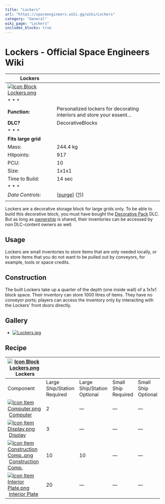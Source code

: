```yaml
---
title: "Lockers"
url: "https://spaceengineers.wiki.gg/wiki/Lockers"
category: "General"
wiki_page: "Lockers"
includes_blocks: true
---
```


# Lockers - Official Space Engineers Wiki

| Lockers |     |
| --- | --- |
| [![Icon Block Lockers.png](https://spaceengineers.wiki.gg/images/Icon_Block_Lockers.png?fe074b)](https://spaceengineers.wiki.gg/wiki/File:Icon_Block_Lockers.png) |     |
| * * * |     |
| **Function:** | Personalized lockers for decorating interiors and store your essent... |
| **DLC?** | DecorativeBlocks |
| * * * |     |
| **Fits large grid** |     |
| Mass: | 244.4 kg |
| Hitpoints: | 917 |
| PCU: | 10  |
| Size: | 1x1x1 |
| Time to Build: | 14 sec |
| * * * |     |
| _Data Controls:_ | \[[purge](https://spaceengineers.wiki.gg/wiki/Lockers?action=purge)\] ([?](https://spaceengineers.wiki.gg/wiki/Template:Info_Block))) |
|     |     |

Lockers are a decorative storage block for large grids only. To be able to build this decorative block, you must have bought the [Decorative Pack](https://spaceengineers.wiki.gg/wiki/Decorative_Pack "Decorative Pack") DLC. But as long as [ownership](https://spaceengineers.wiki.gg/wiki/Ownership "Ownership") is shared, their inventories can be accessed by non DLC-content owners as well.

## Usage

Lockers are small inventories to store items that are only needed locally, or to store items that you do not want to be pulled out by conveyors, for example, tools or space credits.

## Construction

The built Lockers take up a quarter of the depth (one inside wall) of a 1x1x1 block space. Their inventory can store 1000 litres of items. They have no conveyor ports; players can access the inventory only by interacting with the Lockers' front doors directly.

## Gallery

*   [![Lockers.jpg](https://spaceengineers.wiki.gg/images/thumb/Lockers.jpg/120px-Lockers.jpg?ab3059)](https://spaceengineers.wiki.gg/wiki/File:Lockers.jpg)
    

## Recipe

| [![Icon Block Lockers.png](https://spaceengineers.wiki.gg/images/thumb/Icon_Block_Lockers.png/21px-Icon_Block_Lockers.png?fe074b)](https://spaceengineers.wiki.gg/wiki/Lockers "Lockers") Lockers |     |     |     |     |
| --- | --- | --- | --- | --- |
| Component | Large Ship/Station  <br>Required | Large Ship/Station  <br>Optional | Small Ship  <br>Required | Small Ship  <br>Optional |
| [![Icon Item Computer.png](https://spaceengineers.wiki.gg/images/thumb/Icon_Item_Computer.png/21px-Icon_Item_Computer.png?65c1a4)](https://spaceengineers.wiki.gg/wiki/Computer "Computer") [Computer](https://spaceengineers.wiki.gg/wiki/Computer "Computer") | 2   | —   | —   | —   |
| [![Icon Item Display.png](https://spaceengineers.wiki.gg/images/thumb/Icon_Item_Display.png/21px-Icon_Item_Display.png?a444bc)](https://spaceengineers.wiki.gg/wiki/Display "Display") [Display](https://spaceengineers.wiki.gg/wiki/Display "Display") | 3   | —   | —   | —   |
| [![Icon Item Construction Comp..png](https://spaceengineers.wiki.gg/images/thumb/Icon_Item_Construction_Comp..png/21px-Icon_Item_Construction_Comp..png?cdc26f)](https://spaceengineers.wiki.gg/wiki/Construction_Comp. "Construction Comp.") [Construction Comp.](https://spaceengineers.wiki.gg/wiki/Construction_Comp. "Construction Comp.") | 10  | 10  | —   | —   |
| [![Icon Item Interior Plate.png](https://spaceengineers.wiki.gg/images/thumb/Icon_Item_Interior_Plate.png/21px-Icon_Item_Interior_Plate.png?d80f8e)](https://spaceengineers.wiki.gg/wiki/Interior_Plate "Interior Plate") [Interior Plate](https://spaceengineers.wiki.gg/wiki/Interior_Plate "Interior Plate") | 20  | —   | —   | —   |